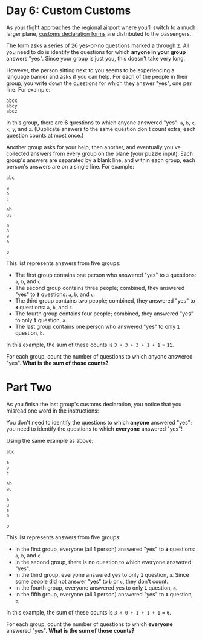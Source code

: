 # Day 6: Custom Customs

As your flight approaches the regional airport where you'll switch to a much larger plane, [customs declaration forms](https://en.wikipedia.org/wiki/Customs_declaration) are distributed to the passengers.

The form asks a series of 26 yes-or-no questions marked a through z. All you need to do is identify the questions for which __anyone in your group__ answers "yes". Since your group is just you, this doesn't take very long.

However, the person sitting next to you seems to be experiencing a language barrier and asks if you can help. For each of the people in their group, you write down the questions for which they answer "yes", one per line. For example:

```
abcx
abcy
abcz
```

In this group, there are __6__ questions to which anyone answered "yes": `a`, `b`, `c`, `x`, `y`, and `z`. (Duplicate answers to the same question don't count extra; each question counts at most once.)

Another group asks for your help, then another, and eventually you've collected answers from every group on the plane (your puzzle input). Each group's answers are separated by a blank line, and within each group, each person's answers are on a single line. For example:

```
abc

a
b
c

ab
ac

a
a
a
a

b
```

This list represents answers from five groups:

- The first group contains one person who answered "yes" to __`3`__ questions: `a`, `b`, and `c`.
- The second group contains three people; combined, they answered "yes" to __`3`__ questions: `a`, `b`, and `c`.
- The third group contains two people; combined, they answered "yes" to __`3`__ questions: `a`, `b`, and `c`.
- The fourth group contains four people; combined, they answered "yes" to only __`1`__ question, `a`.
- The last group contains one person who answered "yes" to only __`1`__ question, `b`.

In this example, the sum of these counts is `3 + 3 + 3 + 1 + 1` = __`11`__.

For each group, count the number of questions to which anyone answered "yes". __What is the sum of those counts?__

# Part Two

As you finish the last group's customs declaration, you notice that you misread one word in the instructions:

You don't need to identify the questions to which __anyone__ answered "yes"; you need to identify the questions to which __everyone__ answered "yes"!

Using the same example as above:

```
abc

a
b
c

ab
ac

a
a
a
a

b
```

This list represents answers from five groups:

- In the first group, everyone (all 1 person) answered "yes" to __`3`__ questions: `a`, `b`, and `c`.
- In the second group, there is no question to which everyone answered "yes".
- In the third group, everyone answered yes to only __`1`__ question, `a`. Since some people did not answer "yes" to `b` or `c`, they don't count.
- In the fourth group, everyone answered yes to only __`1`__ question, `a`.
- In the fifth group, everyone (all 1 person) answered "yes" to __`1`__ question, `b`.

In this example, the sum of these counts is `3 + 0 + 1 + 1 + 1` = __`6`__.

For each group, count the number of questions to which __everyone__ answered "yes". __What is the sum of those counts?__
